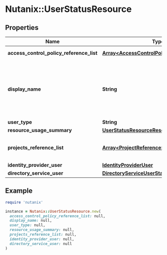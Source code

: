 # Nutanix::UserStatusResource

## Properties

| Name | Type | Description | Notes |
| ---- | ---- | ----------- | ----- |
| **access_control_policy_reference_list** | [**Array&lt;AccessControlPolicyReference&gt;**](AccessControlPolicyReference.md) | List of ACP references. | [optional] |
| **display_name** | **String** | The display name of the user (common name) provided by the directory service.  | [optional] |
| **user_type** | **String** |  | [optional] |
| **resource_usage_summary** | [**UserStatusResourceResourceUsageSummary**](UserStatusResourceResourceUsageSummary.md) |  | [optional] |
| **projects_reference_list** | [**Array&lt;ProjectReference&gt;**](ProjectReference.md) | A list of projects the user is part of. | [optional] |
| **identity_provider_user** | [**IdentityProviderUser**](IdentityProviderUser.md) |  | [optional] |
| **directory_service_user** | [**DirectoryServiceUserStatus**](DirectoryServiceUserStatus.md) |  | [optional] |

## Example

```ruby
require 'nutanix'

instance = Nutanix::UserStatusResource.new(
  access_control_policy_reference_list: null,
  display_name: null,
  user_type: null,
  resource_usage_summary: null,
  projects_reference_list: null,
  identity_provider_user: null,
  directory_service_user: null
)
```

